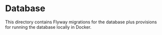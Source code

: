 # Database

This directory contains Flyway migrations for the database
plus provisions for running the database locally in Docker.